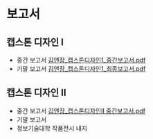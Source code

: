 # 보고서
## 캡스톤 디자인 I 
 - 중간 보고서
   [김앤장_캡스톤디자인1_중간보고서.pdf](https://github.com/user-attachments/files/23182432/_.1_.pdf)
 - 기말 보고서
   [김앤장_캡스톤디자인1_최종보고서.pdf](https://github.com/user-attachments/files/23182438/_.1_.pdf)


## 캡스톤 디자인 II
 - 중간 보고서
   [김앤장_캡스톤디자인Ⅱ 중간보고서.pdf](https://github.com/user-attachments/files/23182466/_.pdf)
 - 기말 보고서
 - 정보기술대학 작품전시 내지
